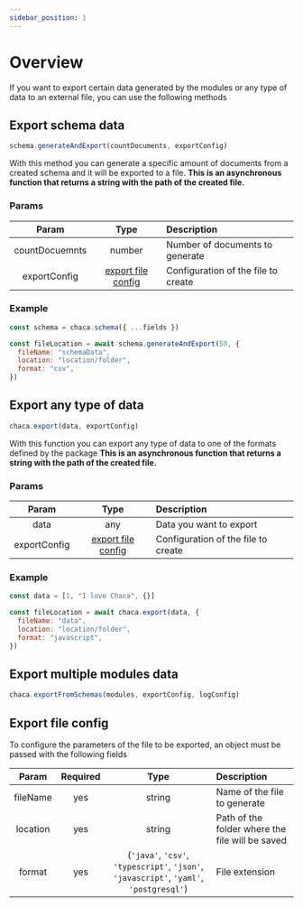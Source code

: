 ```yaml
---
sidebar_position: 1
---
```


# Overview

If you want to export certain data generated by the modules or any type of data to an external file, you can use the following methods

## Export schema data

```js
schema.generateAndExport(countDocuments, exportConfig)
```

With this method you can generate a specific amount of documents from a created schema and it will be exported to a file.
**This is an asynchronous function that returns a string with the path of the created file.**

### Params

|     Param      |                   Type                    | Description                         |
| :------------: | :---------------------------------------: | :---------------------------------- |
| countDocuemnts |                  number                   | Number of documents to generate     |
|  exportConfig  | [export file config](#export-file-config) | Configuration of the file to create |

### Example

```js
const schema = chaca.schema({ ...fields })

const fileLocation = await schema.generateAndExport(50, {
  fileName: "schemaData",
  location: "location/folder",
  format: "csv",
})
```

## Export any type of data

```js
chaca.export(data, exportConfig)
```

With this function you can export any type of data to one of the formats defined by the package
**This is an asynchronous function that returns a string with the path of the created file.**

### Params

|    Param     |                   Type                    | Description                         |
| :----------: | :---------------------------------------: | :---------------------------------- |
|     data     |                    any                    | Data you want to export             |
| exportConfig | [export file config](#export-file-config) | Configuration of the file to create |

### Example

```js
const data = [1, "I love Chaca", {}]

const fileLocation = await chaca.export(data, {
  fileName: "data",
  location: "location/folder",
  format: "javascript",
})
```

## Export multiple modules data

```js
chaca.exportFromSchemas(modules, exportConfig, logConfig)
```

## Export file config

To configure the parameters of the file to be exported, an object must be passed with the following fields

|  Param   | Required |                                          Type                                           | Description                                     |
| :------: | :------: | :-------------------------------------------------------------------------------------: | :---------------------------------------------- |
| fileName |   yes    |                                         string                                          | Name of the file to generate                    |
| location |   yes    |                                         string                                          | Path of the folder where the file will be saved |
|  format  |   yes    | (`'java'`, `'csv'`, `'typescript'`, `'json'`, `'javascript'`, `'yaml'`, `'postgresql'`) | File extension                                  |

